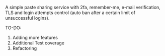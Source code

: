 A simple paste sharing service with 2fa, remember-me, e-mail verification, TLS and login attempts control (auto ban after a certain limit of unsuccessful logins).

TO-DO:
1) Adding more features
2) Additional Test coverage
3) Refactoring
